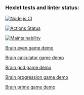 ### Hexlet tests and linter status:
[![Node.js CI](https://github.com/kaguya3222/frontend-project-lvl1/actions/workflows/main.yml/badge.svg)](https://github.com/kaguya3222/frontend-project-lvl1/actions/workflows/main.yml)

[![Actions Status](https://github.com/kaguya3222/frontend-project-lvl1/workflows/hexlet-check/badge.svg)](https://github.com/kaguya3222/frontend-project-lvl1/actions)

[![Maintainability](https://api.codeclimate.com/v1/badges/5e47e202d862ba180c11/maintainability)](https://codeclimate.com/github/kaguya3222/frontend-project-lvl1/maintainability)

[Brain even game demo](https://asciinema.org/a/92ZEy5icFrqnMaZ6l5rgAEOKO)

[Brain calculator game demo](https://asciinema.org/a/tr9Z0QckpQiyejpcHinb6247S)

[Brain gcd game demo](https://asciinema.org/a/vEInkblT2ZXDRnt9T2GPq5CCP)

[Brain progression game demo](https://asciinema.org/a/L5CjV9iYQlSdvOlxB6sTynYhC)

[Brain prime game demo](https://asciinema.org/a/D5lWMzhvAdndQ783Hl8SPE9Z6)